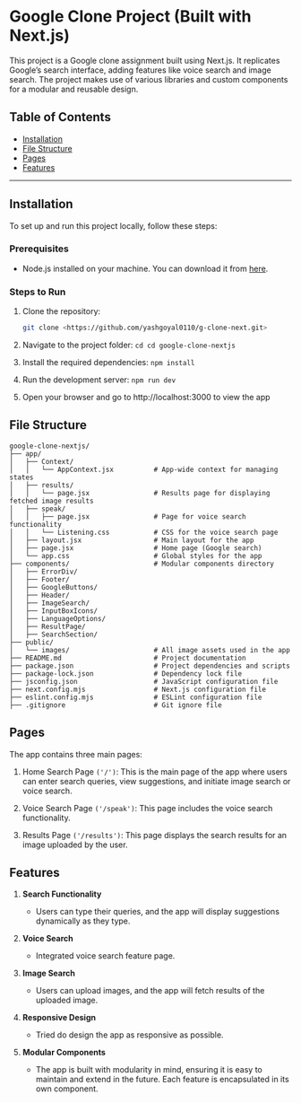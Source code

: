 # Google Clone Project (Built with Next.js)

This project is a Google clone assignment built using Next.js. It replicates Google’s search interface, adding features like voice search and image search. The project makes use of various libraries and custom components for a modular and reusable design.

## Table of Contents
- [Installation](#installation)
- [File Structure](#file-structure)
- [Pages](#pages)
- [Features](#features)
---

## Installation

To set up and run this project locally, follow these steps:

### Prerequisites
- Node.js installed on your machine. You can download it from [here](https://nodejs.org/).

### Steps to Run

1. Clone the repository:
   ```bash
   git clone <https://github.com/yashgoyal0110/g-clone-next.git>

2. Navigate to the project folder:
    `cd cd google-clone-nextjs`

3. Install the required dependencies:
    `npm install`

4. Run the development server:
    `npm run dev`

5. Open your browser and go to http://localhost:3000 to view the app


## File Structure

```
google-clone-nextjs/
├── app/
│   ├── Context/
│   │   └── AppContext.jsx          # App-wide context for managing states
│   ├── results/
│   │   └── page.jsx                # Results page for displaying fetched image results
│   ├── speak/
│   │   ├── page.jsx                # Page for voice search functionality
│   │   └── Listening.css           # CSS for the voice search page
│   ├── layout.jsx                  # Main layout for the app
│   ├── page.jsx                    # Home page (Google search)
│   └── app.css                     # Global styles for the app
├── components/                     # Modular components directory
│   ├── ErrorDiv/
│   ├── Footer/
│   ├── GoogleButtons/
│   ├── Header/
│   ├── ImageSearch/
│   ├── InputBoxIcons/
│   ├── LanguageOptions/
│   ├── ResultPage/
│   ├── SearchSection/
├── public/
│   └── images/                     # All image assets used in the app
├── README.md                       # Project documentation
├── package.json                    # Project dependencies and scripts
├── package-lock.json               # Dependency lock file
├── jsconfig.json                   # JavaScript configuration file
├── next.config.mjs                 # Next.js configuration file
├── eslint.config.mjs               # ESLint configuration file
├── .gitignore                      # Git ignore file

```

## Pages

The app contains three main pages:

1. Home Search Page `('/')`: This is the main page of the app where users can enter search queries, view suggestions, and initiate image search or voice search.

2. Voice Search Page `('/speak')`: This page includes the voice search functionality.

3. Results Page `('/results')`: This page displays the search results for an image uploaded by the user.


## Features

1. **Search Functionality**  
   - Users can type their queries, and the app will display suggestions dynamically as they type.

2. **Voice Search**  
   - Integrated voice search feature page.

3. **Image Search**  
   - Users can upload images, and the app will fetch results of the uploaded image.

4. **Responsive Design**  
   - Tried do design the app as responsive as possible.

5. **Modular Components**  
   - The app is built with modularity in mind, ensuring it is easy to maintain and extend in the future. Each feature is encapsulated in its own component.